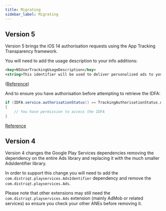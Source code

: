 ```yaml
---
title: Migrating
sidebar_label: Migrating
---
```


## Version 5

Version 5 brings the iOS 14 authorisation requests using the App Tracking Transparency framework.

You will need to add the usage description to your info additions:

```xml
<key>NSUserTrackingUsageDescription</key>
<string>This identifier will be used to deliver personalized ads to you.</string>
```

([Reference](add-the-extension.mdx))

And to ensure you have authorisation before attempting to retrieve the IDFA:

```actionscript
if (IDFA.service.authorisationStatus() == TrackingAuthorisationStatus.AUTHORISED)
{
    // You have permission to access the IDFA
}
```

[Reference](get-advertising-identifier.md#authorisation)



## Version 4

Version 4 changes the Google Play Services dependencies removing the dependency on the entire Ads library and replacing it with the much smaller AdsIdentifier library.

In order to support this change you will need to add the `com.distriqt.playservices.AdsIdentifier` dependency and remove the `com.distriqt.playservices.Ads`. 

Please note that other extensions may still need the `com.distriqt.playservices.Ads` extension (mainly AdMob or related services) so ensure you check your other ANEs before removing it.

